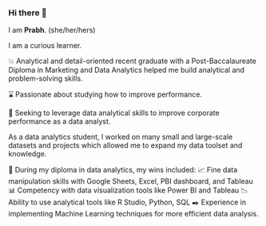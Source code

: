 ### Hi there 👋

I am **Prabh**. (she/her/hers)

I am a curious learner. 

💥 Analytical and detail-oriented recent graduate with a Post-Baccalaureate Diploma in Marketing and Data Analytics helped me build analytical and problem-solving skills.

⌛ Passionate about studying how to improve performance. 

👀 Seeking to leverage data analytical skills to improve corporate performance as a data analyst. 

As a data analytics student, I worked on many small and large-scale datasets and projects which allowed me to expand my data toolset and knowledge. 

💁 During my diploma in data analytics, my wins included:
📈 Fine data manipulation skills with Google Sheets, Excel, PBI dashboard, and Tableau
📊 Competency with data visualization tools like Power BI and Tableau
📉 Ability to use analytical tools like R Studio, Python, SQL
✒️ Experience in implementing Machine Learning techniques for more efficient data analysis.
